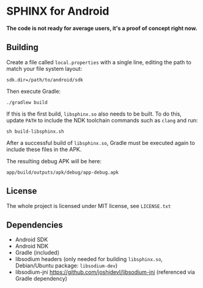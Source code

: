SPHINX for Android
==================

**The code is not ready for average users, it's a proof of concept right now.**

Building
--------

Create a file called `local.properties` with a single line, editing the path
to match your file system layout:

	sdk.dir=/path/to/android/sdk

Then execute Gradle:

	./gradlew build

If this is the first build, `libsphinx.so` also needs to be built. To do this,
update `PATH` to include the NDK toolchain commands such as `clang` and run:

	sh build-libsphinx.sh

After a successful build of `libsphinx.so`, Gradle must be executed again to
include these files in the APK.

The resulting debug APK will be here:

	app/build/outputs/apk/debug/app-debug.apk

License
-------

The whole project is licensed under MIT license, see `LICENSE.txt`

Dependencies
------------

 - Android SDK
 - Android NDK
 - Gradle (included)
 - libsodium headers (only needed for building `libsphinx.so`, Debian/Ubuntu package: `libsodium-dev`)
 - libsodium-jni https://github.com/joshjdevl/libsodium-jni (referenced via Gradle dependency)
